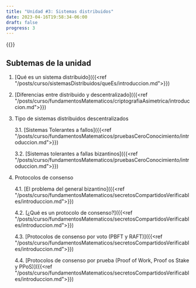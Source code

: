 ```yaml
---
title: "Unidad #3: Sistemas distribuidos"
date: 2023-04-16T19:58:34-06:00
draft: false
progress: 3
---
```


{{<avance condicion="0" idPagina="2">}}

## Subtemas de la unidad

1. [Qué es un sistema distribuido]({{<ref "/posts/curso/sistemasDistribuidos/queEs/introduccion.md">}})

2. [Diferencias entre distribuido y descentralizado]({{<ref "/posts/curso/fundamentosMatematicos/criptografiaAsimetrica/introduccion.md">}})

3. Tipo de sistemas distribuidos descentralizados 
    
    3.1. [Sistemas Tolerantes a fallos]({{<ref "/posts/curso/fundamentosMatematicos/pruebasCeroConocimiento/introduccion.md">}})
    
    3.2. [Sistemas tolerantes a fallas bizantinos]({{<ref "/posts/curso/fundamentosMatematicos/pruebasCeroConocimiento/introduccion.md">}})

4. Protocolos de consenso
    
    4.1. [El problema del general bizantino]({{<ref "/posts/curso/fundamentosMatematicos/secretosCompartidosVerificables/introduccion.md">}})

    4.2. [¿Qué es un protocolo de consenso?]({{<ref "/posts/curso/fundamentosMatematicos/secretosCompartidosVerificables/introduccion.md">}})
    
    4.3. [Protocolos de consenso por voto (PBFT y RAFT)]({{<ref "/posts/curso/fundamentosMatematicos/secretosCompartidosVerificables/introduccion.md">}})
    
    4.4. [Protocolos de consenso por prueba (Proof of Work, Proof os Stake y PPoS)]({{<ref "/posts/curso/fundamentosMatematicos/secretosCompartidosVerificables/introduccion.md">}})
